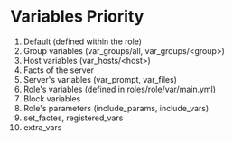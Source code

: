 # Variables Priority

1. Default (defined within the role)
2. Group variables (var_groups/all, var_groups/\<group\>)
3. Host variables (var_hosts/\<host\>)
4. Facts of the server
5. Server's variables (var_prompt, var_files)
6. Role's variables (defined in roles/role/var/main.yml)
7. Block variables
8. Role's parameters (include_params, include_vars)
9. set_factes, registered_vars
10. extra_vars